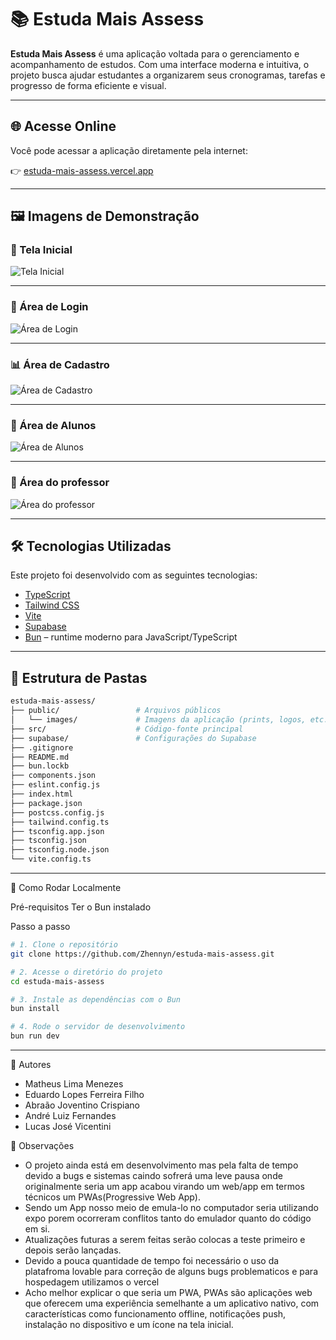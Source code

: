 # 📚 Estuda Mais Assess

**Estuda Mais Assess** é uma aplicação voltada para o gerenciamento e acompanhamento de estudos. Com uma interface moderna e intuitiva, o projeto busca ajudar estudantes a organizarem seus cronogramas, tarefas e progresso de forma eficiente e visual.

---

## 🌐 Acesse Online

Você pode acessar a aplicação diretamente pela internet:

👉 [estuda-mais-assess.vercel.app](https://estuda-mais-acess.vercel.app)

---

## 🖼️ Imagens de Demonstração


### 📌 Tela Inicial

![Tela Inicial](public/images/tela-inicial.png)

---

### 📝 Área de Login

![Área de Login](public/images/login.png)

---

### 📊 Área de Cadastro

![Área de Cadastro](public/images/cadastro.png)

---

### 📝 Área de Alunos

![Área de Alunos](public/images/tela-aluno.png)

---

### 📝 Área do professor

![Área do professor
](public/images/tela-professor.png)

---

## 🛠️ Tecnologias Utilizadas

Este projeto foi desenvolvido com as seguintes tecnologias:

- [TypeScript](https://www.typescriptlang.org/)
- [Tailwind CSS](https://tailwindcss.com/)
- [Vite](https://vitejs.dev/)
- [Supabase](https://supabase.com/)
- [Bun](https://bun.sh/) – runtime moderno para JavaScript/TypeScript

---

## 📁 Estrutura de Pastas

```bash
estuda-mais-assess/
├── public/                 # Arquivos públicos
│   └── images/             # Imagens da aplicação (prints, logos, etc.)
├── src/                    # Código-fonte principal
├── supabase/               # Configurações do Supabase
├── .gitignore
├── README.md
├── bun.lockb
├── components.json
├── eslint.config.js
├── index.html
├── package.json
├── postcss.config.js
├── tailwind.config.ts
├── tsconfig.app.json
├── tsconfig.json
├── tsconfig.node.json
└── vite.config.ts
```

---

🚀 Como Rodar Localmente

  Pré-requisitos
  Ter o Bun instalado

  Passo a passo

```bash
# 1. Clone o repositório
git clone https://github.com/Zhennyn/estuda-mais-assess.git

# 2. Acesse o diretório do projeto
cd estuda-mais-assess

# 3. Instale as dependências com o Bun
bun install

# 4. Rode o servidor de desenvolvimento
bun run dev

```

---

👤 Autores

  - Matheus Lima Menezes
  - Eduardo Lopes Ferreira Filho
  - Abraão Joventino Crispiano
  - André Luiz Fernandes
  - Lucas José Vicentini

👀 Observações

  - O projeto ainda está em desenvolvimento mas pela falta de tempo devido a bugs e sistemas caindo sofrerá uma leve pausa onde originalmente seria um app acabou virando um web/app em termos técnicos um PWAs(Progressive Web App).
  - Sendo um App nosso meio de emula-lo no computador seria utilizando expo porem ocorreram conflitos tanto do emulador quanto do código em si.
  - Atualizações futuras a serem feitas serão colocas a teste primeiro e depois serão lançadas.
  - Devido a pouca quantidade de tempo foi necessário o uso da platafroma lovable para correção de alguns bugs problematicos e para hospedagem utilizamos o vercel
  - Acho melhor explicar o que seria um PWA, PWAs são aplicações web que oferecem uma experiência semelhante a um aplicativo nativo, com características como funcionamento offline, notificações push, instalação no dispositivo e um ícone na tela inicial. 

